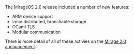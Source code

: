 The MirageOS 2.0 release included a number of new features:

* ARM device support
* Irmin distributed, branchable storage
* OCaml TLS
* Modular communication

There is more detail of all of these activies on the [Mirage 2.0 announcement](http://openmirage.org/blog/announcing-mirage-20-release).
